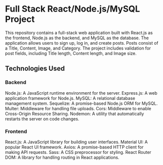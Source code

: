 <h1>Full Stack React/Node.js/MySQL Project</h1>
This repository contains a full-stack web application built with React.js as the frontend, Node.js as the backend, and MySQL as the database. The application allows users to sign up, log in, and create posts. Posts consist of a Title, Content, Image, and Category. The project includes validation for post fields, including Title length, Content length, and Image size.

<h2>Technologies Used</h2>
<h3>Backend</h3>
Node.js: A JavaScript runtime environment for the server.
Express.js: A web application framework for Node.js.
MySQL: A relational database management system.
Sequelize: A promise-based Node.js ORM for MySQL.
Multer: Middleware for handling file uploads.
Cors: Middleware to enable Cross-Origin Resource Sharing.
Nodemon: A utility that automatically restarts the server on code changes.
<h3>Frontend</h3>
React.js: A JavaScript library for building user interfaces.
Material UI: A popular React UI framework.
Axios: A promise-based HTTP client for making API requests.
Sass: A CSS preprocessor for styling.
React Router DOM: A library for handling routing in React applications.
